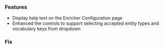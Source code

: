 ### Features
- Display help text on the Enricher Configuration page
- Enhanced the controls to support selecting accepted entity types and vocabulary keys from dropdown

### Fix